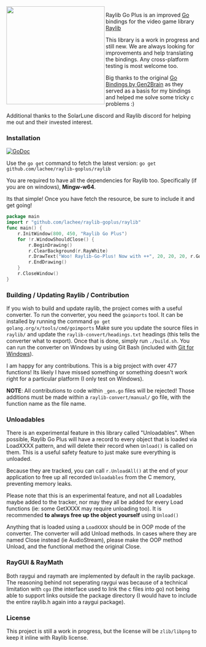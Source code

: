 
<img align="left" src="https://github.com/Lachee/raylib-goplus/raw/master/logo/raylib_goplus_256x256.png" width=256>

Raylib Go Plus is an improved [Go]([https://golang.org/](https://golang.org/)) bindings for the video game library [Raylib](https://raylib.com/)

This library is a work in progress and still new. We are always looking for improvements and help translating the bindings. Any cross-platform testing is most welcome too.

Big thanks to the original [Go Bindings by Gen2Brain](https://github.com/gen2brain/raylib-go) as they served as a basis for my bindings and helped me solve some tricky c problems :)

Additional thanks to the SolarLune discord and Raylib discord for helping me out and their invested interest.


### Installation
[![GoDoc](https://godoc.org/github.com/Lachee/raylib-goplus/raylib?status.svg)](https://godoc.org/github.com/Lachee/raylib-goplus/raylib)

Use the `go get` command to fetch the latest version:
`go get github.com/lachee/raylib-goplus/raylib`

You are required to have all the dependencies for Raylib too. Specifically (if you are on windows), **Mingw-w64**.

Its that simple! Once you have fetch the resource, be sure to include it and get going!

```go
package main
import r "github.com/lachee/raylib-goplus/raylib"
func main() {
	r.InitWindow(800, 450, "Raylib Go Plus")
	for !r.WindowShouldClose() {
		r.BeginDrawing()
		r.ClearBackground(r.RayWhite)
		r.DrawText("Woo! Raylib-Go-Plus! Now with ++", 20, 20, 20, r.GopherBlue)
		r.EndDrawing()
	}
	r.CloseWindow()
}
```

### Building / Updating Raylib / Contribution
If you wish to build and update raylib, the project comes with a useful converter.
To run the converter, you need the `goimports` tool. It can be installed by running the command `go get golang.org/x/tools/cmd/goimports`
Make sure you update the source files in `raylib/` and update the `raylib-convert/headings.txt` headings (this tells the converter what to export). Once that is done, simply run `./build.sh`.
You can run the converter on Windows by using Git Bash (included with [Git for Windows](https://gitforwindows.org/)).

I am happy for any contributions. This is a big project with over 477 functions! Its likely I have missed something or something doesn't work right for a particular platform (I only test on Windows).

**NOTE**: All contributions to code within  `_gen.go` files will be rejected!
Those additions must be made within a `raylib-convert/manual/` go file, with the function name as the file name.

### Unloadables
There is an experimental feature in this library called "Unloadables". When possible, Raylib Go Plus will have a record to every object that is loaded via LoadXXXX pattern, and will delete their record when `Unload()` is called on them. This is a useful safety feature to just make sure everything is unloaded.

Because they are tracked, you can call `r.UnloadAll()` at the end of your application to free up all recorded `Unloadables` from the C memory, preventing memory leaks.

Please note that this is an experimental feature, and not all Loadables maybe added to the tracker, nor may they all be added for every Load functions (ie: some GetXXXX may require unloading too). It is recommended **to always free up the object yourself** using `Unload()`

Anything that is loaded using a `LoadXXXX` should be in OOP mode of the converter. The converter will add Unload methods. In cases where they are named Close instead (ie AudioStream), please make the OOP method Unload, and the functional method the original Close.

### RayGUI & RayMath
Both raygui and raymath are implemented by default in the raylib package. The reasoning behind not seperating raygui was because of a technical limitation with `cgo` (the interface used to link the c files into go) not being able to support links outside the package directory (I would have to include the entire raylib.h again into a raygui package).

### License
This project is still a work in progress, but the license will be `zlib/libpng` to keep it inline with Raylib license.

